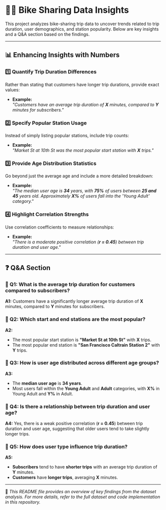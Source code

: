# 🚴‍♂️ Bike Sharing Data Insights  

This project analyzes bike-sharing trip data to uncover trends related to trip duration, user demographics, and station popularity. Below are key insights and a Q&A section based on the findings.

---

## 📊 Enhancing Insights with Numbers  

### 1️⃣ Quantify Trip Duration Differences  
Rather than stating that customers have longer trip durations, provide exact values:  
- **Example:**  
  *"Customers have an average trip duration of **X** minutes, compared to **Y** minutes for subscribers."*  

### 2️⃣ Specify Popular Station Usage  
Instead of simply listing popular stations, include trip counts:  
- **Example:**  
  *"Market St at 10th St was the most popular start station with **X** trips."*  

### 3️⃣ Provide Age Distribution Statistics  
Go beyond just the average age and include a more detailed breakdown:  
- **Example:**  
  *"The median user age is **34** years, with **75%** of users between **25 and 45** years old. Approximately **X%** of users fall into the 'Young Adult' category."*  

### 4️⃣ Highlight Correlation Strengths  
Use correlation coefficients to measure relationships:  
- **Example:**  
  *"There is a moderate positive correlation (**r = 0.45**) between trip duration and user age."*  

---

## ❓ Q&A Section  

### 🔹 Q1: What is the average trip duration for customers compared to subscribers?  
**A1:** Customers have a significantly longer average trip duration of **X** minutes, compared to **Y** minutes for subscribers.  

### 🔹 Q2: Which start and end stations are the most popular?  
**A2:**  
- The most popular start station is **"Market St at 10th St"** with **X** trips.  
- The most popular end station is **"San Francisco Caltrain Station 2"** with **Y** trips.  

### 🔹 Q3: How is user age distributed across different age groups?  
**A3:**  
- The **median user age** is **34 years**.  
- Most users fall within the **Young Adult** and **Adult** categories, with **X%** in Young Adult and **Y%** in Adult.  

### 🔹 Q4: Is there a relationship between trip duration and user age?  
**A4:** Yes, there is a weak positive correlation (**r = 0.45**) between trip duration and user age, suggesting that older users tend to take slightly longer trips.  

### 🔹 Q5: How does user type influence trip duration?  
**A5:**  
- **Subscribers** tend to have **shorter trips** with an average trip duration of **Y** minutes.  
- **Customers** have **longer trips**, averaging **X** minutes.  

---

📌 *This README file provides an overview of key findings from the dataset analysis. For more details, refer to the full dataset and code implementation in this repository.*  
